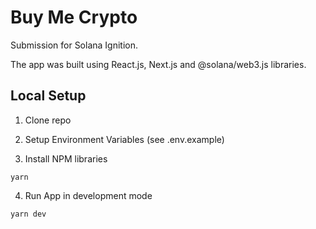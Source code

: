 # Buy Me Crypto

Submission for Solana Ignition.

The app was built using React.js, Next.js and @solana/web3.js libraries.

## Local Setup

1. Clone repo

2. Setup Environment Variables (see .env.example)

3. Install NPM libraries

```
yarn
```

4. Run App in development mode

```
yarn dev
```

